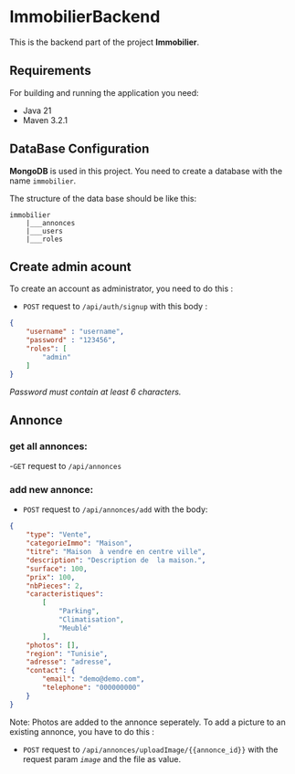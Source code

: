 # ImmobilierBackend
This is the backend part of the project **Immobilier**.

## Requirements

For building and running the application you need:
- Java 21
- Maven 3.2.1

## DataBase  Configuration
**MongoDB** is used in this project.
You need to create a database with the name `immobilier`.

The structure of the data base should be like this: 
```
immobilier
    |___annonces
    |___users
    |___roles
```
## Create admin acount

To create an account as administrator, you need to do this :

-  `POST` request to `/api/auth/signup` with this body :
``` json
{
    "username" : "username",
    "password" : "123456",
    "roles": [
        "admin"
    ]
}
```
*Password must contain at least 6  characters.*  

## Annonce
### get all annonces:
-`GET` request to `/api/annonces`

###  add new annonce:
- `POST` request to `/api/annonces/add` with the body:
``` json
{
    "type": "Vente",
    "categorieImmo": "Maison",
    "titre": "Maison  à vendre en centre ville",
    "description": "Description de  la maison.",
    "surface": 100,
    "prix": 100,
    "nbPieces": 2,
    "caracteristiques": 
        [
            "Parking",
            "Climatisation",
            "Meublé"
        ],
    "photos": [],
    "region": "Tunisie",
    "adresse": "adresse",
    "contact": {
        "email": "demo@demo.com",
        "telephone": "000000000"
    }
}
```
Note: Photos are added to the annonce seperately. To add a picture to an existing annonce, you have to do this :

- `POST` request to ``/api/annonces/uploadImage/{{annonce_id}}`` with the request param  *`image`* and the file as value.

